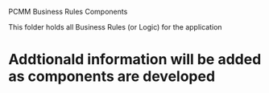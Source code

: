 PCMM Business Rules Components

This folder holds all Business Rules (or Logic) for the application

# Addtionald information will be added as components are developed